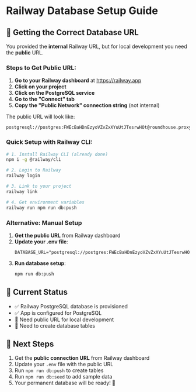 # Railway Database Setup Guide

## 🚂 Getting the Correct Database URL

You provided the **internal** Railway URL, but for local development you need the **public** URL.

### Steps to Get Public URL:

1. **Go to your Railway dashboard** at https://railway.app
2. **Click on your project** 
3. **Click on the PostgreSQL service**
4. **Go to the "Connect" tab**
5. **Copy the "Public Network" connection string** (not internal)

The public URL will look like:
```
postgresql://postgres:FWEcBaHDnEzyoVZvZxXYuUtJTesrwHOt@roundhouse.proxy.rlwy.net:12345/railway
```

### Quick Setup with Railway CLI:

```bash
# 1. Install Railway CLI (already done)
npm i -g @railway/cli

# 2. Login to Railway
railway login

# 3. Link to your project
railway link

# 4. Get environment variables
railway run npm run db:push
```

### Alternative: Manual Setup

1. **Get the public URL** from Railway dashboard
2. **Update your .env file**:
   ```env
   DATABASE_URL="postgresql://postgres:FWEcBaHDnEzyoVZvZxXYuUtJTesrwHOt@roundhouse.proxy.rlwy.net:XXXX/railway"
   ```
3. **Run database setup**:
   ```bash
   npm run db:push
   ```

## 🔧 Current Status

- ✅ Railway PostgreSQL database is provisioned
- ✅ App is configured for PostgreSQL  
- 🔄 Need public URL for local development
- 🔄 Need to create database tables

## 📝 Next Steps

1. Get the **public connection URL** from Railway dashboard
2. Update your `.env` file with the public URL
3. Run `npm run db:push` to create tables
4. Run `npm run db:seed` to add sample data
5. Your permanent database will be ready! 🎉